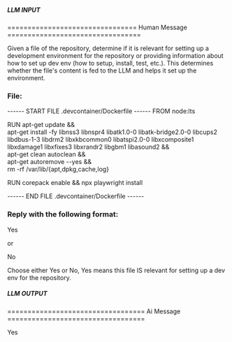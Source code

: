 ##### LLM INPUT #####
================================ Human Message =================================

Given a file of the repository, determine if it is relevant for setting up a development environment for the repository or providing information about how to set up dev env (how to setup, install, test, etc.). This determines whether the file's content is fed to the LLM and helps it set up the environment.

### File:
------ START FILE .devcontainer/Dockerfile ------
FROM node:lts

RUN apt-get update && \
    apt-get install -fy libnss3 libnspr4 libatk1.0-0 libatk-bridge2.0-0 libcups2 libdbus-1-3 libdrm2 libxkbcommon0 libatspi2.0-0 libxcomposite1 libxdamage1 libxfixes3 libxrandr2 libgbm1 libasound2 && \
    apt-get clean autoclean && \
    apt-get autoremove --yes && \
    rm -rf /var/lib/{apt,dpkg,cache,log}

RUN corepack enable && npx playwright install

------ END FILE .devcontainer/Dockerfile ------

### Reply with the following format:

<rel>Yes</rel>

or

<rel>No</rel>

Choose either Yes or No, Yes means this file IS relevant for setting up a dev env for the repository.

##### LLM OUTPUT #####
================================== Ai Message ==================================

<rel>Yes</rel>